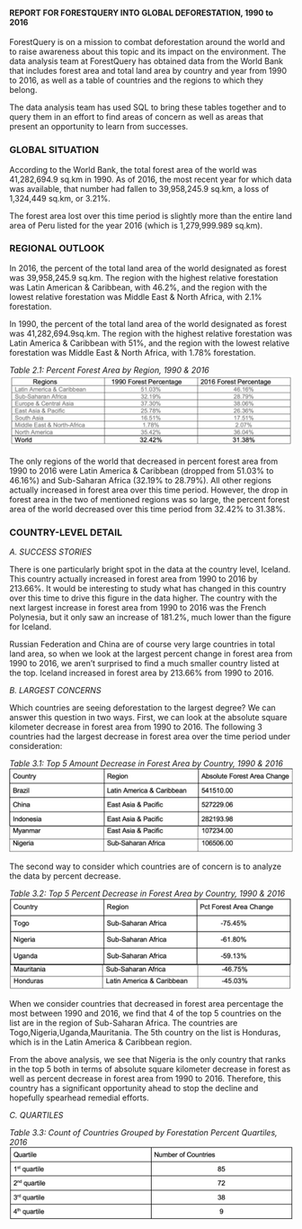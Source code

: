 #### REPORT FOR FORESTQUERY INTO GLOBAL DEFORESTATION, 1990 to 2016
ForestQuery is on a mission to combat deforestation around the world and to raise awareness about this topic and its impact on the environment. The data analysis team at ForestQuery has obtained data from the World Bank that includes forest area and total land area by country and year from 1990 to 2016, as well as a table of countries and the regions to which they belong.

The data analysis team has used SQL to bring these tables together and to query them in an effort to find areas of concern as well as areas that present an opportunity to learn from successes.

### GLOBAL SITUATION
According to the World Bank, the total forest area of the world was 41,282,694.9 sq.km in 1990. As of 2016, the most recent year for which data was available, that number had fallen to 39,958,245.9 sq.km, a loss of 1,324,449 sq.km, or 3.21%.

The forest area lost over this time period is slightly more than the entire land area of Peru listed for the year 2016 (which is 1,279,999.989 sq.km).

### REGIONAL OUTLOOK
In 2016, the percent of the total land area of the world designated as forest was 39,958,245.9 sq.km. The region with the highest relative forestation was
Latin American & Caribbean, with 46.2%, and the region with the lowest relative forestation was Middle East & North Africa, with 2.1% forestation.

In 1990, the percent of the total land area of the world designated as forest was 41,282,694.9sq.km. The region with the highest relative forestation was
Latin America & Caribbean with 51%, and the region with the lowest relative forestation was Middle East & North Africa, with 1.78% forestation.

_Table 2.1: Percent Forest Area by Region, 1990 & 2016_
![Regional Table](https://github.com/GangaVantagodi/Deforestation-Project/blob/main/Regional%20Table.png)

The only regions of the world that decreased in percent forest area from 1990 to 2016 were Latin America & Caribbean (dropped from 51.03% to 46.16%) and Sub-Saharan Africa (32.19% to 28.79%). All other regions actually increased in forest area over this time period. However, the drop in forest area in the two of mentioned regions was so large, the percent forest area of the world decreased over this time period from 32.42% to 31.38%.

### COUNTRY-LEVEL DETAIL
_A. SUCCESS STORIES_

There is one particularly bright spot in the data at the country level, Iceland. This country actually increased in forest area from 1990 to 2016 by 213.66%. It would be interesting to study what has changed in this country over this time to drive this figure in the data higher. The country with the next largest increase in forest area from 1990 to 2016 was the French Polynesia, but it only saw an increase of 181.2%, much lower than the figure for Iceland.

Russian Federation and China are of course very large countries in total land area, so when we look at the largest percent change in forest area from 1990 to 2016, we aren’t surprised to find a much smaller country listed at the top. Iceland increased in forest area by 213.66% from 1990 to 2016.

_B. LARGEST CONCERNS_

Which countries are seeing deforestation to the largest degree? We can answer this question in two ways. First, we can look at the absolute square kilometer decrease in forest area from 1990 to 2016. The following 3 countries had the largest decrease in forest area over the time period under consideration:

_Table 3.1: Top 5 Amount Decrease in Forest Area by Country, 1990 & 2016_
![Country-Abs](https://github.com/GangaVantagodi/Deforestation-Project/blob/main/Countries-Abs.png)

The second way to consider which countries are of concern is to analyze the data by percent decrease.

_Table 3.2: Top 5 Percent Decrease in Forest Area by Country, 1990 & 2016_
![Country-Pct](https://github.com/GangaVantagodi/Deforestation-Project/blob/main/Countries-pct.png)

When we consider countries that decreased in forest area percentage the most between 1990 and 2016, we find that 4 of the top 5 countries on the list are in the region of Sub-Saharan Africa. The countries are Togo,Nigeria,Uganda,Mauritania. The 5th country on the list is Honduras, which is in the Latin America & Caribbean region.

From the above analysis, we see that Nigeria is the only country that ranks in the top 5 both in terms of absolute square kilometer decrease in forest as well as percent decrease in forest area from 1990 to 2016. Therefore, this country has a significant opportunity ahead to stop the decline and hopefully spearhead remedial efforts.

_C. QUARTILES_

_Table 3.3: Count of Countries Grouped by Forestation Percent Quartiles, 2016_
![Quartile](https://github.com/GangaVantagodi/Deforestation-Project/blob/main/Quartiles.png)



